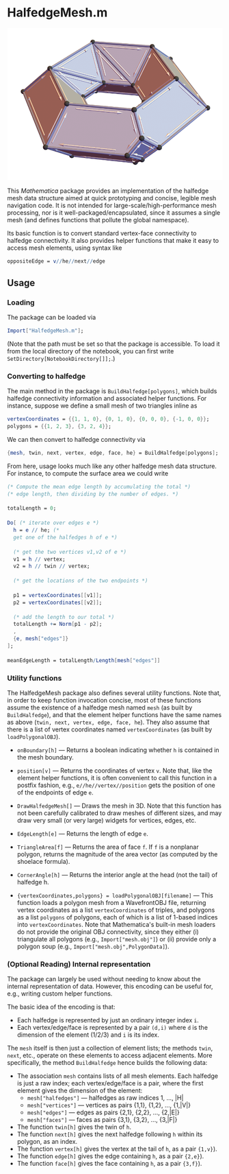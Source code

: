# HalfedgeMesh.m

![Polyhedral torus with halfedge connectivity](test.png)

This _Mathematica_ package provides an implementation of the halfedge mesh data structure aimed at quick prototyping and concise, legible mesh navigation code.  It is not intended for large-scale/high-performance mesh processing, nor is it well-packaged/encapsulated, since it assumes a single mesh (and defines functions that pollute the global namespace).

Its basic function is to convert standard vertex-face connectivity to halfedge connectivity.  It also provides helper functions that make it easy to access mesh elements, using syntax like

```Mathematica
oppositeEdge = v//he//next//edge
```

## Usage

### Loading

The package can be loaded via

```Mathematica
Import["HalfedgeMesh.m"];
```

(Note that the path must be set so that the package is accessible.  To load it from the local directory of the notebook, you can first write `SetDirectory[NotebookDirectory[]];`.)

### Converting to halfedge

The main method in the package is `BuildHalfedge[polygons]`, which builds halfedge connectivity information and associated helper functions.  For instance, suppose we define a small mesh of two triangles inline as

```Mathematica
vertexCoordinates = {{1, 1, 0}, {0, 1, 0}, {0, 0, 0}, {-1, 0, 0}};
polygons = {{1, 2, 3}, {3, 2, 4}};
```

We can then convert to halfedge connectivity via

```Mathematica
{mesh, twin, next, vertex, edge, face, he} = BuildHalfedge[polygons];
```

From here, usage looks much like any other halfedge mesh data structure.  For instance, to compute the surface area we could write

```Mathematica
(* Compute the mean edge length by accumulating the total *)
(* edge length, then dividing by the number of edges. *)

totalLength = 0;

Do[ (* iterate over edges e *)
  h = e // he; (*
  get one of the halfedges h of e *)

  (* get the two vertices v1,v2 of e *)
  v1 = h // vertex;
  v2 = h // twin // vertex;

  (* get the locations of the two endpoints *)

  p1 = vertexCoordinates[[v1]];
  p2 = vertexCoordinates[[v2]];

  (* add the length to our total *)
  totalLength += Norm[p1 - p2];
  ,
  {e, mesh["edges"]}
];

meanEdgeLength = totalLength/Length[mesh["edges"]]
```

### Utility functions

The HalfedgeMesh package also defines several utility functions.  Note that, in order to keep function invocation concise, most of these functions assume the existence of a halfedge mesh named `mesh` (as built by `BuildHalfedge`), and that the element helper functions have the same names as above (`twin, next, vertex, edge, face, he`).  They also assume that there is a list of vertex coordinates named `vertexCoordinates` (as built by `loadPolygonalOBJ`).

- `onBoundary[h]` — Returns a boolean indicating whether `h` is contained in the mesh boundary.

- `position[v]` — Returns the coordinates of vertex `v`.  Note that, like the element helper functions, it is often convenient to call this function in a postfix fashion, e.g., `e//he//vertex//position` gets the position of one of the endpoints of edge `e`.

- `DrawHalfedgeMesh[]` — Draws the mesh in 3D.  Note that this function has not been carefully calibrated to draw meshes of different sizes, and may draw very small (or very large) widgets for vertices, edges, etc.

- `EdgeLength[e]` — Returns the length of edge `e`.

- `TriangleArea[f]` — Returns the area of face `f`.  If `f` is a nonplanar polygon, returns the magnitude of the area vector (as computed by the shoelace formula).

- `CornerAngle[h]` — Returns the interior angle at the head (not the tail) of halfedge h.

- `{vertexCoordinates,polygons} = loadPolygonalOBJ[filename]` — This function loads a polygon mesh from a WavefrontOBJ file, returning vertex coordinates as a list `vertexCoordinates` of triples, and polygons as a list `polygons` of polygons, each of which is a list of 1-based indices into `vertexCoordinates`.  Note that Mathematica's built-in mesh loaders do not provide the original OBJ connectivity, since they either (i) triangulate all polygons (e.g., `Import["mesh.obj"]`) or (ii) provide only a polygon soup (e.g., `Import["mesh.obj",PolygonData]`).

### (Optional Reading) Internal representation

The package can largely be used without needing to know about the internal representation of data.  However, this encoding can be useful for, e.g., writing custom helper functions.

The basic idea of the encoding is that:

- Each halfedge is represented by just an ordinary integer index `i`.
- Each vertex/edge/face is represented by a pair `(d,i)` where `d` is the dimension of the element (1/2/3) and `i` is its index.

The `mesh` itself is then just a collection of element lists; the methods `twin`, `next`, etc., operate on these elements to access adjacent elements.  More specifically, the method `BuildHalfedge` hence builds the following data:

- The association `mesh` contains lists of all mesh elements.  Each halfedge is just a raw index; each vertex/edge/face is a pair, where the first element gives the dimension of the element:
   - `mesh["halfedges"]` — halfedges as raw indices 1, …, |H|
   - `mesh["vertices"]` — vertices as pairs {1,1}, {1,2}, …, {1,|V|}
   - `mesh["edges"]` — edges as pairs {2,1}, {2,2}, …, {2,|E|}
   - `mesh["faces"]` — faces as pairs {3,1}, {3,2}, …, {3,|F|}
- The function `twin[h]` gives the twin of `h`.
- The function `next[h]` gives the next halfedge following `h` within its polygon, as an index.
- The function `vertex[h]` gives the vertex at the tail of `h`, as a pair `{1,v}`).
- The function `edge[h]` gives the edge containing `h`, as a pair `{2,e}`).
- The function `face[h]` gives the face containing `h`, as a pair `{3,f}`).

